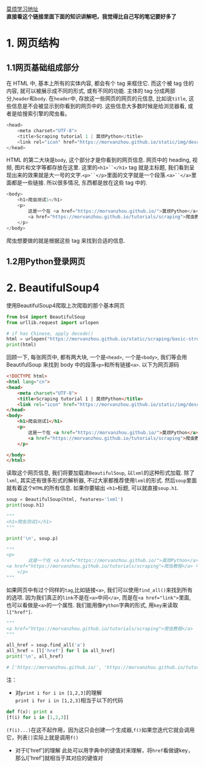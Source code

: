 [莫烦学习地址](https://morvanzhou.github.io/tutorials/data-manipulation/scraping/1-01-understand-website/)  
**直接看这个链接里面下面的知识讲解吧，我觉得比自己写的笔记要好多了**
# 1. 网页结构
## 1.1网页基础组成部分
在 HTML 中, 基本上所有的实体内容, 都会有个 tag 来框住它. 而这个被 tag 住的内容, 就可以被展示成不同的形式, 或有不同的功能. 主体的 tag 分成两部分,`header`和`body`. 在`header`中, 存放这一些网页的网页的元信息, 比如说`title`, 这些信息是不会被显示到你看到的网页中的. 这些信息大多数时候是给浏览器看, 或者是给搜索引擎的爬虫看。
```python
<head>
	<meta charset="UTF-8">
	<title>Scraping tutorial 1 | 莫烦Python</title>
	<link rel="icon" href="https://morvanzhou.github.io/static/img/description/tab_icon.png">
</head>
```
HTML 的第二大块是`body`, 这个部分才是你看到的网页信息. 网页中的 heading, 视频, 图片和文字等都存放在这里. 这里的`<h1>``</h1>` tag 就是主标题, 我们看到呈现出来的效果就是大一号的文字.`<p>``</p>`里面的文字就是一个段落.`<a>``</a>`里面都是一些链接. 所以很多情况, 东西都是放在这些 tag 中的.
```python
<body>
    <h1>爬虫测试1</h1>
    <p>
        这是一个在 <a href="https://morvanzhou.github.io/">莫烦Python</a>
        <a href="https://morvanzhou.github.io/tutorials/scraping">爬虫教程</a> 中的简单测试.
    </p>
</body>
```
爬虫想要做的就是根据这些 tag 来找到合适的信息.

## 1.2用Python登录网页

# 2. BeautifulSoup4
使用BeautifulSoup4爬取上次爬取的那个基本网页
```python
from bs4 import BeautifulSoup
from urllib.request import urlopen

# if has Chinese, apply decode()
html = urlopen("https://morvanzhou.github.io/static/scraping/basic-structure.html").read().decode('utf-8')
print(html)
```
回顾一下, 每张网页中, 都有两大块, 一个是`<head>`, 一个是`<body>`, 我们等会用 BeautifulSoup 来找到 body 中的段落`<p>`和所有链接`<a>`.
以下为网页源码
```html
<!DOCTYPE html>
<html lang="cn">
<head>
	<meta charset="UTF-8">
	<title>Scraping tutorial 1 | 莫烦Python</title>
	<link rel="icon" href="https://morvanzhou.github.io/static/img/description/tab_icon.png">
</head>
<body>
	<h1>爬虫测试1</h1>
	<p>
		这是一个在 <a href="https://morvanzhou.github.io/">莫烦Python</a>
		<a href="https://morvanzhou.github.io/tutorials/scraping">爬虫教程</a> 中的简单测试.
	</p>

</body>
</html>
```
读取这个网页信息, 我们将要加载进`BeautifulSoup`, 以`lxml`的这种形式加载. 除了`lxml`, 其实还有很多形式的解析器, 不过大家都推荐使用`lxml`的形式. 然后`soup`里面就有着这个`HTML`的所有信息. 如果你要输出 `<h1>`标题, 可以就直接`soup.h1`.
```python
soup = BeautifulSoup(html, features='lxml')
print(soup.h1)

"""
<h1>爬虫测试1</h1>
"""

print('\n', soup.p)

"""
<p>
		这是一个在 <a href="https://morvanzhou.github.io/">莫烦Python</a>
<a href="https://morvanzhou.github.io/tutorials/scraping">爬虫教程</a> 中的简单测试.
	</p>
"""
```
如果网页中有过个同样的`tag`,比如链接`<a>`, 我们可以使用`find_all()`来找到所有的选项. 因为我们真正的`link`不是在`<a>`中间`</a>`, 而是在`<a href="link">`里面, 也可以看做是`<a>`的一个属性. 我们能用像`Python`字典的形式, 用`key`来读取`l["href"]`.
```python
"""
<a href="https://morvanzhou.github.io/tutorials/scraping">爬虫教程</a>
"""

all_href = soup.find_all('a')
all_href = [l['href'] for l in all_href]
print('\n', all_href)

# ['https://morvanzhou.github.io/', 'https://morvanzhou.github.io/tutorials/scraping']
```
注：
* 对`print i for i in [1,2,3]`的理解  
`print i for i in [1,2,3]`相当于以下的代码
```python
def f(x): print x
[f(i) for i in [1,2,3]]
```
`(f(i)...)`在这不起作用，因为这只会创建一个生成器,`f()`如果您迭代它就会调用它，列表`[]`实际上就是调用`f()`
* 对于l['href']的理解
此处可以用字典中的键值对来理解，将`href`看做键key，那么l['href']就相当于其对应的键值对